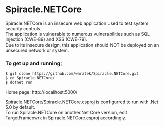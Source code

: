 # Spiracle.NETCore

Spiracle.NETCore is an insecure web application used to test system security controls.  
The application is vulnerable to numerous vulnerabilities such as SQL Injection (CWE-89) and XSS (CWE-79).  
Due to its insecure design, this application should NOT be deployed on an unsecured network or system.


### To get up and running;

```
$ git clone https://github.com/waratek/Spiracle.NETCore.git
$ cd Spiracle.NETCore/
$ dotnet run
```

Home page: http://localhost:5000/


Spiracle.NETCore/Spiracle.NETCore.csproj is configurred to run with .Net 5.0 by default.  
To run Spiracle.NETCore on another.Net Core version, edit TargetFrameowrk in Spiracle.NETCore.csproj accordingly.  

